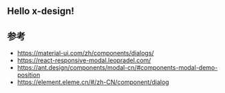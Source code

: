 ## Hello x-design!

## 参考

- https://material-ui.com/zh/components/dialogs/
- https://react-responsive-modal.leopradel.com/
- https://ant.design/components/modal-cn/#components-modal-demo-position
- https://element.eleme.cn/#/zh-CN/component/dialog
